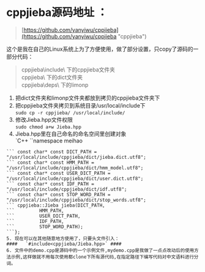 # cppjieba源码地址 ：
> [https://github.com/yanyiwu/cppjieba](https://github.com/yanyiwu/cppjieba "cppjieba")


这个是我在自己的Linux系统上为了方便使用，做了部分设置，只copy了源码的一部分代码：
>cppjieba\include\ 下的cppjieba文件夹<br>
>cppjieba\ 下的dict文件夹<br>
>cppjieba\deps\ 下的limonp<br>



1. 把dict文件夹和limonp文件夹都放到拷贝的cppjieba文件夹下<br>
2. 把cppjieba文件夹拷贝到系统目录/usr/local/include下<br>
`sudo cp -r cppjieba/ /usr/local/include/`
3. 修改Jieba.hpp文件权限<br>
`sudo chmod a+w Jieba.hpp`
4. Jieba.hpp里在自己命名的命名空间里创建对象<br>
`C++
``namespace meihao
```{
```	const char* const DICT_PATH = "/usr/local/include/cppjieba/dict/jieba.dict.utf8";
```	const char* const HMM_PATH = "/usr/local/include/cppjieba/dict/hmm_model.utf8";
```	const char* const USER_DICT_PATH = "/usr/local/include/cppjieba/dict/user.dict.utf8";
```	const char* const IDF_PATH = "/usr/local/include/cppjieba/dict/idf.utf8";
```	const char* const STOP_WORD_PATH = "/usr/local/include/cppjieba/dict/stop_words.utf8";
```	cppjieba::Jieba jieba(DICT_PATH,
```			HMM_PATH,
```			USER_DICT_PATH,
```			IDF_PATH,
```		    STOP_WORD_PATH);
```};
5. 现在可以在其他随意地方使用了，只要头文件引入：
####   `#include<cppjieba/Jieba.hpp>` ####
6. 文件中的demo.cpp是源码中的一个示例文件,mydemo.cpp是我做了一点点改动后的使用方法示例,这样做就不用每次使用都clone下所有源代码,在指定路径下编写代码对中文语料进行分词。
